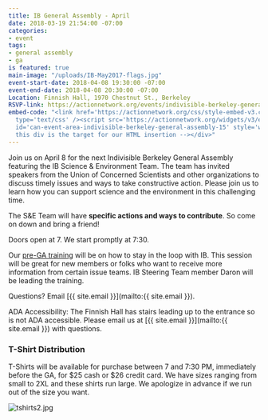 ```yaml
---
title: IB General Assembly - April
date: 2018-03-19 21:54:00 -07:00
categories:
- event
tags:
- general assembly
- ga
is featured: true
main-image: "/uploads/IB-May2017-flags.jpg"
event-start-date: 2018-04-08 19:30:00 -07:00
event-end-date: 2018-04-08 20:30:00 -07:00
Location: Finnish Hall, 1970 Chestnut St., Berkeley
RSVP-link: https://actionnetwork.org/events/indivisible-berkeley-general-assembly-15
embed-code: "<link href='https://actionnetwork.org/css/style-embed-v3.css' rel='stylesheet'
  type='text/css' /><script src='https://actionnetwork.org/widgets/v3/event/indivisible-berkeley-general-assembly-15?format=js&source=widget'></script><div
  id='can-event-area-indivisible-berkeley-general-assembly-15' style='width: 100%'><!--
  this div is the target for our HTML insertion --></div>"
---
```


Join us on April 8 for the next Indivisible Berkeley General Assembly featuring the IB Science & Environment Team. The team has invited speakers from the Union of Concerned Scientists and other organizations to discuss timely issues and ways to take constructive action. Please join us to learn how you can support science and the environment in this challenging time.

The S&E Team will have **specific actions and ways to contribute**. So come on down and bring a friend!

Doors open at 7. We start promptly at 7:30.

Our [pre-GA training](http://indivisibleberkeley.org/event/pre-ga-training-staying-in-the-loop) will be on how to stay in the loop with IB. This session will be great for new members or folks who want to receive more information from certain issue teams. IB Steering Team member Daron will be leading the training.

Questions? Email [{{ site.email }}](mailto:{{ site.email }}).

ADA Accessibility: The Finnish Hall has stairs leading up to the entrance so is not ADA accessible. Please email us at [{{ site.email }}](mailto:{{ site.email }}) with questions.

### T-Shirt Distribution

T-Shirts will be available for purchase between 7 and 7:30 PM, immediately before the GA, for $25 cash or $26 credit card. We have sizes ranging from small to 2XL and these shirts run large. We apologize in advance if we run out of the size you want.

![tshirts2.jpg](/uploads/tshirts2.jpg)
